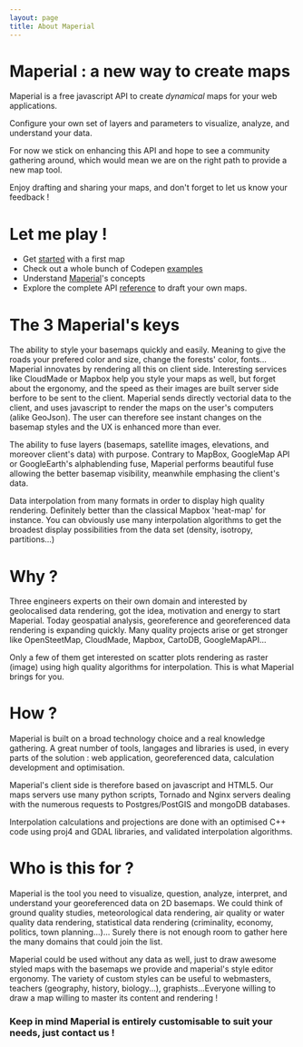```yaml
---
layout: page
title: About Maperial
---
```


# Maperial : a new way to create maps

Maperial is a free javascript API to create *dynamical* maps for your web
applications.

Configure your own set of layers and parameters to visualize, analyze, and understand your data.

For now we stick on enhancing this API and hope to see a community
gathering around, which would mean we are on the right path to provide a new
map tool.

Enjoy drafting and sharing your maps, and don't forget
to let us know your feedback !

# Let me play !
- Get [started](#getting-started) with a first map
- Check out a whole bunch of Codepen [examples](http://codepen.io/chrisdugne/)
- Understand [Maperial](./concepts.md)'s concepts
- Explore the complete API [reference](http://static.maperial.com/doc)
to draft your own maps.

# The 3 Maperial's keys

The ability to style your basemaps quickly and easily. Meaning to give the roads your prefered color and size, change the forests' color, fonts... Maperial innovates by rendering all this on client side. Interesting services like CloudMade or Mapbox help you style your maps as well, but forget about the ergonomy, and the speed as their images are built server side berfore to be sent to the client. Maperial sends directly vectorial data to the client, and uses javascript to render the maps on the user's computers (alike GeoJson). The user can therefore see instant changes on the basemap styles and the UX is enhanced more than ever.

The ability to fuse layers (basemaps, satellite images, elevations, and moreover client's data) with purpose. Contrary to MapBox, GoogleMap API or GoogleEarth's alphablending fuse, Maperial performs beautiful fuse allowing the better basemap visibility, meanwhile emphasing the client's data.

Data interpolation from many formats in order to display high quality rendering. Definitely better than the classical Mapbox 'heat-map' for instance. You can obviously use many interpolation algorithms to get the broadest display possibilities from the data set (density, isotropy, partitions...)


# Why ?

Three engineers experts on their own domain and interested by geolocalised data rendering, got the idea, motivation and energy to start Maperial. Today geospatial analysis, georeference and georeferenced data rendering is expanding quickly. Many quality projects arise or get stronger like OpenSteetMap, CloudMade, Mapbox, CartoDB, GoogleMapAPI...

Only a few of them get interested on scatter plots rendering as raster (image) using high quality algorithms for interpolation. This is what Maperial brings for you.


# How ?
Maperial is built on a broad technology choice and a real knowledge gathering. A great number of tools, langages and libraries is used, in every parts of the solution : web application, georeferenced data, calculation development and optimisation.

Maperial's client side is therefore based on javascript and HTML5. Our maps servers use many python scripts, Tornado and Nginx servers dealing with the numerous requests to Postgres/PostGIS and mongoDB databases.

Interpolation calculations and projections are done with an optimised C++ code using proj4 and GDAL libraries, and validated interpolation algorithms.


# Who is this for ?
Maperial is the tool you need to visualize, question, analyze, interpret, and understand your georeferenced data on 2D basemaps. We could think of ground quality studies, meteorological data rendering, air quality or water quality data rendering, statistical data rendering (criminality, economy, politics, town planning...)... Surely there is not enough room to gather here the many domains that could join the list.

Maperial could be used without any data as well, just to draw awesome styled maps with the basemaps we provide and maperial's style editor ergonomy. The variety of custom styles can be useful to webmasters, teachers (geography, history, biology...), graphists...Everyone willing to draw a map willing to master its content and rendering !

### Keep in mind Maperial is entirely customisable to suit your needs, just contact us !
